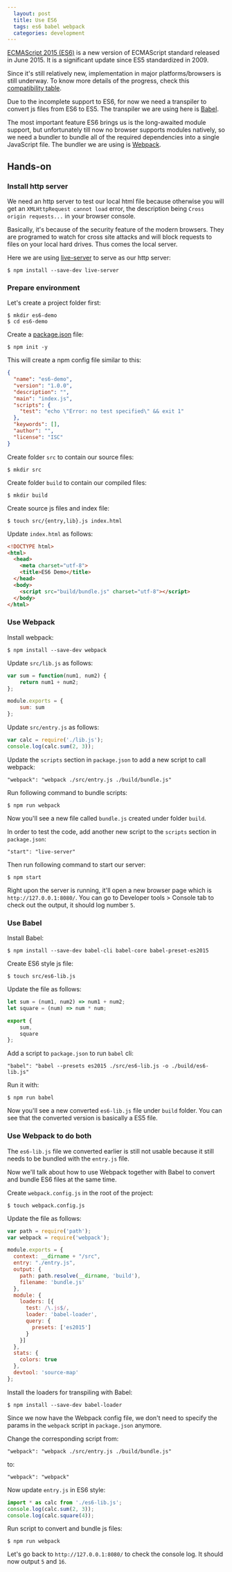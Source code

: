 ```yaml
---
  layout: post
  title: Use ES6
  tags: es6 babel webpack
  categories: development
---
```


[ECMAScript 2015 (ES6)](http://www.ecma-international.org/ecma-262/6.0/) is a new version of ECMAScript standard released in June 2015. It is a significant update since ES5 standardized in 2009.<!--excerpt-->

Since it's still relatively new, implementation in major platforms/browsers is still underway. To know more details of the progress, check this [compatibility table](http://kangax.github.io/compat-table/es6/).

Due to the incomplete support to ES6, for now we need a transpiler to convert js files from ES6 to ES5. The transpiler we are using here is [Babel](https://babeljs.io/).

The most important feature ES6 brings us is the long-awaited module support, but unfortunately till now no browser supports modules natively, so we need a bundler to bundle all of the required dependencies into a single JavaScript file. The bundler we are using is [Webpack](https://webpack.github.io/).

## Hands-on

### Install http server

We need an http server to test our local html file because otherwise you will get an `XMLHttpRequest cannot load` error, the description being `Cross origin requests...` in your browser console.

Basically, it's because of the security feature of the modern browsers. They are programed to watch for cross site attacks and will block requests to files on your local hard drives. Thus comes the local server.

Here we are using [live-server](https://www.npmjs.com/package/live-server) to serve as our http server:

```
$ npm install --save-dev live-server
```

### Prepare environment

Let's create a project folder first:

```
$ mkdir es6-demo
$ cd es6-demo
```

Create a [package.json](https://docs.npmjs.com/files/package.json) file:

```
$ npm init -y
```

This will create a npm config file similar to this:

```json
{
  "name": "es6-demo",
  "version": "1.0.0",
  "description": "",
  "main": "index.js",
  "scripts": {
    "test": "echo \"Error: no test specified\" && exit 1"
  },
  "keywords": [],
  "author": "",
  "license": "ISC"
}
```

Create folder `src` to contain our source files:

```
$ mkdir src
```

Create folder `build` to contain our compiled files:

```
$ mkdir build
```

Create source js files and index file:

```
$ touch src/{entry,lib}.js index.html
```

Update `index.html` as follows:

```html
<!DOCTYPE html>
<html>
  <head>
    <meta charset="utf-8">
    <title>ES6 Demo</title>
  </head>
  <body>
    <script src="build/bundle.js" charset="utf-8"></script>
  </body>
</html>
```

### Use Webpack

Install webpack:

```
$ npm install --save-dev webpack
```

Update `src/lib.js` as follows:

```js
var sum = function(num1, num2) {
    return num1 + num2;
};

module.exports = {
    sum: sum
};
```

Update `src/entry.js` as follows:

```js
var calc = require('./lib.js');
console.log(calc.sum(2, 3));
```

Update the `scripts` section in `package.json` to add a new script to call webpack:

```
"webpack": "webpack ./src/entry.js ./build/bundle.js"
```

Run following command to bundle scripts:

```
$ npm run webpack
```

Now you'll see a new file called `bundle.js` created under folder `build`.

In order to test the code, add another new script to the `scripts` section in `package.json`:

```
"start": "live-server"
```

Then run following command to start our server:

```
$ npm start
```

Right upon the server is running, it'll open a new browser page which is `http://127.0.0.1:8080/`. You can go to Developer tools > Console tab to check out the output, it should log number `5`.

### Use Babel

Install Babel:

```
$ npm install --save-dev babel-cli babel-core babel-preset-es2015
```

Create ES6 style js file:

```
$ touch src/es6-lib.js
```

Update the file as follows:

```js
let sum = (num1, num2) => num1 + num2;
let square = (num) => num * num;

export {
    sum,
    square
};
```

Add a script to `package.json` to run `babel` cli:

```
"babel": "babel --presets es2015 ./src/es6-lib.js -o ./build/es6-lib.js"
```

Run it with:

```
$ npm run babel
```

Now you'll see a new converted `es6-lib.js` file under `build` folder. You can see that the converted version is basically a ES5 file.

### Use Webpack to do both

The `es6-lib.js` file we converted earlier is still not usable because it still needs to be bundled with the `entry.js` file.

Now we'll talk about how to use Webpack together with Babel to convert and bundle ES6 files at the same time.

Create `webpack.config.js` in the root of the project:

```
$ touch webpack.config.js
```

Update the file as follows:

```js
var path = require('path');
var webpack = require('webpack');

module.exports = {
  context: __dirname + "/src",
  entry: "./entry.js",
  output: {
    path: path.resolve(__dirname, 'build'),
    filename: 'bundle.js'
  },
  module: {
    loaders: [{
      test: /\.js$/,
      loader: 'babel-loader',
      query: {
        presets: ['es2015']
      }
    }]
  },
  stats: {
    colors: true
  },
  devtool: 'source-map'
};
```

Install the loaders for transpiling with Babel:

```
$ npm install --save-dev babel-loader
```

Since we now have the Webpack config file, we don't need to specify the params in the `webpack` script in `package.json` anymore.

Change the corresponding script from:

```
"webpack": "webpack ./src/entry.js ./build/bundle.js"
```

to:

```
"webpack": "webpack"
```

Now update `entry.js` in ES6 style:

```js
import * as calc from './es6-lib.js';
console.log(calc.sum(2, 3));
console.log(calc.square(4));
```

Run script to convert and bundle js files:

```
$ npm run webpack
```

Let's go back to `http://127.0.0.1:8080/` to check the console log. It should now output `5` and `16`.
